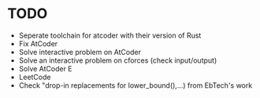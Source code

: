# TODO
* Seperate toolchain for atcoder with their version of Rust
* Fix AtCoder 
* Solve interactive problem on AtCoder
* Solve an interactive problem on cforces (check input/output)
* Solve AtCoder E
* LeetCode
* Check "drop-in replacements for lower_bound(),...) from EbTech's work
